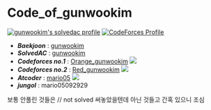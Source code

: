 # Code_of_gunwookim

[![gunwookim's solvedac profile](http://mazassumnida.wtf/api/v2/generate_badge?boj=gunwookim)](https://solved.ac/profile/gunwookim) [![CodeForces Profile](http://cf.leed.at?id=Red_gunwookim)](https://codeforces.com/profile/Red_gunwookim)

* __*Baekjoon*__ : [gunwookim](http://icpc.me/gunwookim)
* __*SolvedAC*__ : [gunwookim](https://solved.ac/profile/gunwookim)
* __*Codeforces no.1*__ : [Orange_gunwookim](https://codeforces.com/profile/Orange_gunwookim) [![](https://run.kaist.ac.kr/badges/codeforces/Orange_gunwookim.svg)](https://codeforces.com/profile/Orange_gunwookim)
* __*Codeforces no.2*__ : [Red_gunwookim](https://codeforces.com/profile/Red_gunwookim) [![](https://run.kaist.ac.kr/badges/codeforces/Red_gunwookim.svg)](https://codeforces.com/profile/Red_gunwookim)
* __*Atcoder*__ : [mario05](https://atcoder.jp/users/mario05) [![](https://run.kaist.ac.kr/badges/atcoder/mario05.svg)](https://atcoder.jp/users/mario5)
* __*jungol*__ : mario05092929

보통 안풀린 것들은 // not solved 써놓았을텐데 아닌 것들고 간혹 있으니 조심

